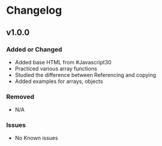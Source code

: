 # Changelog

## v1.0.0

### Added or Changed
- Added base HTML from #Javascript30
- Practiced various array functions
- Studied the difference between Referencing and copying 
- Added examples for arrays, objects


### Removed

- N/A

### Issues

- No Known issues